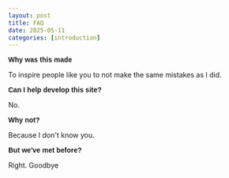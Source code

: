 ```yaml
---
layout: post
title: FAQ
date: 2025-05-11
categories: [introduction]
---
```




<strong style="font-size:1em; font-family: Helvetica, Arial, sans-serif;">Why was this made </strong>

To inspire people like you to not make the same mistakes as I did.

<strong style="font-size:1em; font-family: Helvetica, Arial, sans-serif;">  </strong>


<strong style="font-size:1em; font-family: Helvetica, Arial, sans-serif;">Can I help develop this site? </strong>

  No.
  


<strong style="font-size:1em; font-family: Helvetica, Arial, sans-serif;">Why not?</strong>

  Because I don't know you.

  

<strong style="font-size:1em; font-family: Helvetica, Arial, sans-serif;">But we've met before? </strong>

  Right. Goodbye

